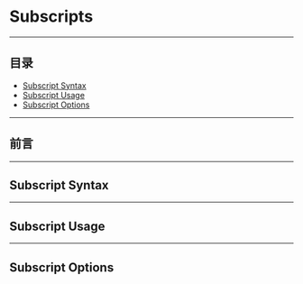 # Subscripts

---
## 目录

- [Subscript Syntax](#subscript-syntax)
- [Subscript Usage](#subscript-usage)
- [Subscript Options](#subscript-options)

---
## 前言
---
## Subscript Syntax

---
## Subscript Usage


---
## Subscript Options


